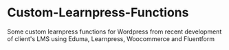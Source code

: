 # Custom-Learnpress-Functions
Some custom learnpress functions for Wordpress from recent development of client's LMS using Eduma, Learnpress, Woocommerce and Fluentform
